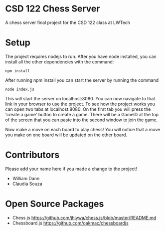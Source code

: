 # CSD 122 Chess Server
A chess server final project for the CSD 122 class at LWTech

# Setup
The project requires nodejs to run. After you have node installed, you can install all the other dependencies with the command:

`npm install` 

After running npm install you can start the server by running the command

`node index.js`

This will start the server on localhost:8080. You can now navigate to that link in your browser to use the project. To see how the project works you can open two tabs at localhost:8080. On the first tab you will press the 'create a game' button to create a game. There will be a GameID at the top of the screen that you can paste into the second window to join the game.

Now make a move on each board to play chess! You will notice that a move you make on one board will be updated on the other board. 

# Contributors
Please add your name here if you made a change to the project!

- William Dann
- Claudia Souza

# Open Source Packages
- Chess.js https://github.com/jhlywa/chess.js/blob/master/README.md
- Chessboard.js https://github.com/oakmac/chessboardjs